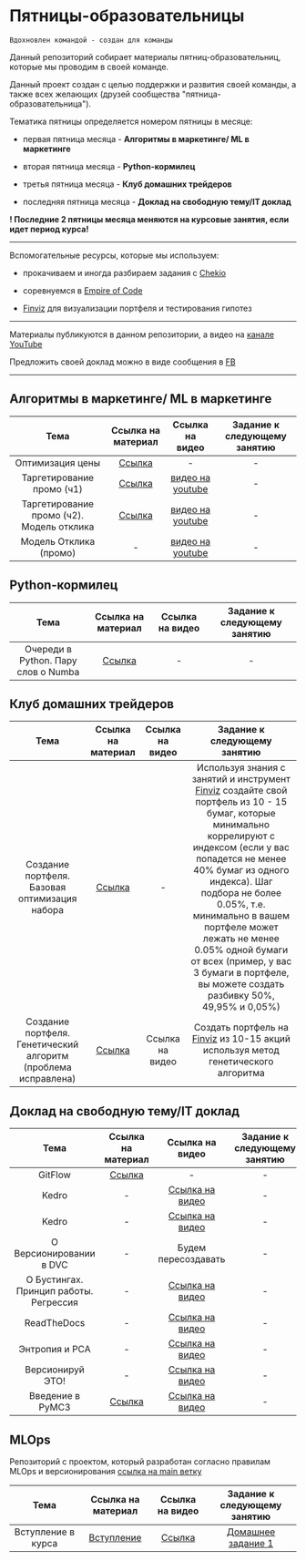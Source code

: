 # Пятницы-образовательницы

`Вдохновлен командой - создан для команды`

Данный репозиторий собирает материалы пятниц-образовательниц, которые мы проводим в своей команде.

Данный проект создан с целью поддержки и развития своей команды, а также всех желающих (друзей сообщества "пятница-образовательница").

Тематика пятницы определяется номером пятницы в месяце:

- первая пятница месяца - **Алгоритмы в маркетинге/ ML в маркетинге**

- вторая пятница месяца - **Python-кормилец**

- третья пятница месяца - **Клуб домашних трейдеров**

- последняя пятница месяца - **Доклад на свободную тему/IT доклад**

__! Последние 2 пятницы месяца меняются на курсовые занятия, если идет период курса!__

------------------------------------------------

Вспомогательные ресурсы, которые мы используем:

- прокачиваем и иногда разбираем задания с [Chekio](https://py.checkio.org/)

- соревнуемся в [Empire of Code](https://empireofcode.com/)

- [Finviz](https://finviz.com/) для визуализации портфеля и тестирования гипотез

------------------------------------------------

Материалы публикуются в данном репозитории, а видео на [канале YouTube](https://youtube.com/playlist?list=PLO8c9W1gDKfyq_MJ-v72k9j66IpHmJ53h)

Предложить своей доклад можно в виде сообщения в [FB](https://www.facebook.com/seleznev.artem.info)

------------------------------------------------

## Алгоритмы в маркетинге/ ML в маркетинге

| Тема | Ссылка на материал | Ссылка на видео | Задание к следующему занятию |
|:--:|:----------------:|:-------------:|:-------------------------:|
|Оптимизация цены | [Ссылка](https://github.com/NameArtem/friday-tutor/tree/main/ML%20in%20Marketing/1.Price%20optimization) | - |  - |
|Таргетирование промо (ч1)|[Ссылка](https://github.com/NameArtem/friday-tutor/tree/main/ML%20in%20Marketing/2.Promo)|[видео на youtube](https://youtu.be/yNmpE3wLQTM)| - |
|Таргетирование промо (ч2). Модель отклика|[Ссылка](https://github.com/NameArtem/friday-tutor/tree/main/ML%20in%20Marketing/3.Promo.%20Response%20Model)|[видео на youtube](https://youtu.be/vRNBbwLg-BM)| - |
|Модель Отклика (промо)| - |[видео на youtube](https://youtu.be/RRtC4kx0OfI)| - |


## Python-кормилец

| Тема | Ссылка на материал | Ссылка на видео | Задание к следующему занятию |
|:--:|:----------------:|:-------------:|:-------------------------:|
|Очереди в Python. Пару слов о Numba | [Ссылка](https://github.com/NameArtem/friday-tutor/tree/main/Python/2.Queues%20and%20Numba)| - |  - |

## Клуб домашних трейдеров

| Тема | Ссылка на материал | Ссылка на видео | Задание к следующему занятию |
|:--:|:----------------:|:-------------:|:-------------------------:|
|Создание портфеля. Базовая оптимизация набора |[Ссылка](https://github.com/NameArtem/friday-tutor/tree/main/Home%20trader%20club/1.Stock%20portfolio%20and%20optimization)| - | Используя знания с занятий и инструмент [Finviz](https://finviz.com/) создайте свой портфель из 10 - 15 бумаг, которые минимально коррелируют с индексом (если у вас попадется не менее 40% бумаг из одного индекса). Шаг подбора не более 0.05%, т.е. минимально в вашем портфеле может лежать не менее 0.05% одной бумаги от всех (пример, у вас 3 бумаги в портфеле, вы можете создать разбивку 50%, 49,95% и 0,05%)|
| Создание портфеля. Генетический алгоритм (проблема исправлена)| [Ссылка](https://github.com/NameArtem/friday-tutor/tree/main/Home%20trader%20club/2.Stock%20portfolio%20(Genetic%20Alg)) | Ссылка на видео | Создать портфель на [Finviz](https://finviz.com) из 10-15 акций используя метод генетического алгоритма |

## Доклад на свободную тему/IT доклад

| Тема | Ссылка на материал | Ссылка на видео | Задание к следующему занятию |
|:--:|:----------------:|:-------------:|:-------------------------:|
| GitFlow |[Ссылка](https://github.com/NameArtem/friday-tutor/tree/main/Other/GitFlow%20BestPractice/git_flow)| - | - |
| Kedro | - | [Ссылка на видео](https://www.youtube.com/watch?v=Wne54Hps1Fg) | - |
| Kedro | - | [Ссылка на видео](https://www.youtube.com/watch?v=Wne54Hps1Fg) | - |
| О Версионировании в DVC | - | Будем пересоздавать | - |
| О Бустингах. Принцип работы. Регрессия | - | [Ссылка на видео](https://youtu.be/qaCU1T_RKkM) | - |
| ReadTheDocs | - | [Ссылка на видео](https://youtu.be/RksjMi9sGfk) | - |
| Энтропия и PCA | - | [Ссылка на видео](https://youtu.be/VrWHMRd_qlw) | - |
| Версионируй ЭТО! | - | [Ссылка на видео](https://youtu.be/ZxZPju7rDIk) | - |
| Введение в PyMC3 | [Ссылка](https://github.com/NameArtem/friday-tutor/tree/main/Other/PyMC3/pymc3.ipynb) | [Ссылка на видео](https://youtu.be/UOwZ0d8pUnE) | - |

## MLOps

Репозиторий с проектом, который разработан согласно правилам MLOps и версионирования [ссылка на main ветку](https://github.com/NameArtem/mlops_from_zero_to_hero)

| Тема | Ссылка на материал | Ссылка на видео | Задание к следующему занятию |
|:--:|:----------------:|:-------------:|:-------------------------:|
| Вступление в курса |[Вступление](https://github.com/NameArtem/mlops_from_zero_to_hero)|[Ссылка](https://youtu.be/UKkoAukIVHg) | [Домашнее задание 1](https://github.com/NameArtem/mlops_from_zero_to_hero) |

